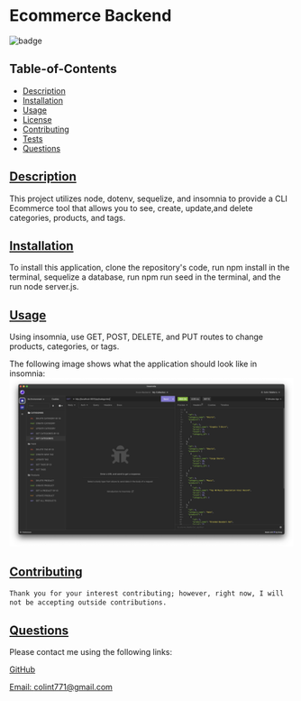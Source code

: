 # Ecommerce Backend

  ![badge](https://img.shields.io/badge/license-mit-blue)

## Table-of-Contents

* [Description](#description)
* [Installation](#installation)
* [Usage](#usage)
* [License](#license)
* [Contributing](#contributing)
* [Tests](#tests)
* [Questions](#questions)

## [Description](#table-of-contents)

  This project utilizes node, dotenv, sequelize, and insomnia to provide a CLI Ecommerce tool that allows you to see, create, update,and delete categories, products, and tags.

## [Installation](#table-of-contents)

  To install this application, clone the repository's code, run npm install in the terminal, sequelize a database, run npm run seed in the terminal, and the run node server.js.

## [Usage](#table-of-contents)

  Using insomnia, use GET, POST, DELETE, and PUT routes to change products, categories, or tags.

  The following image shows what the application should look like in insomnia: ![img](Screenshot.png)

## [Contributing](#table-of-contents)

    Thank you for your interest contributing; however, right now, I will not be accepting outside contributions.

## [Questions](#table-of-contents)

  Please contact me using the following links:

  [GitHub](https://github.com/colint771)

  [Email: colint771@gmail.com](mailto:colint771@gmail.com)
